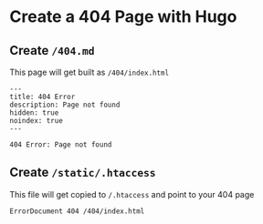 # Create a 404 Page with Hugo

## Create `/404.md`

This page will get built as `/404/index.html`

```
---
title: 404 Error
description: Page not found
hidden: true
noindex: true
---

404 Error: Page not found
```

## Create `/static/.htaccess`

This file will get copied to `/.htaccess` and point to your 404 page

```
ErrorDocument 404 /404/index.html
```
